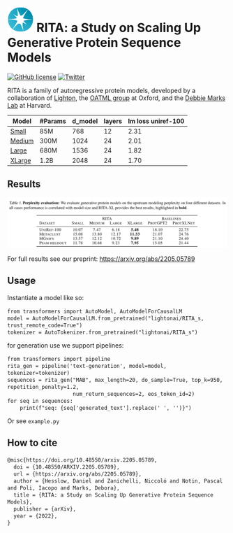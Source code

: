 # <img src="_static/lighton_small.png" width=60/> RITA: a Study on Scaling Up Generative Protein Sequence Models

[![GitHub license](https://img.shields.io/badge/license-MIT-blue.svg)](LICENSE)  [![Twitter](https://img.shields.io/twitter/follow/LightOnIO?style=social)](https://twitter.com/LightOnIO)

RITA is a family of autoregressive protein models, developed by a collaboration of [Lighton](https://lighton.ai/), the [OATML group](https://oatml.cs.ox.ac.uk/) at Oxford, and the [Debbie Marks Lab](https://www.deboramarkslab.com/) at Harvard. 

Model | #Params | d_model | layers | lm loss uniref-100
--- | --- | --- | --- | --- | 
[Small](https://huggingface.co/lightonai/RITA_s) | 85M  | 768 | 12 | 2.31
[Medium](https://huggingface.co/lightonai/RITA_m) | 300M | 1024 | 24 | 2.01
[Large](https://huggingface.co/lightonai/RITA_l)| 680M | 1536 | 24 | 1.82
[XLarge](https://huggingface.co/lightonai/RITA_xl)| 1.2B | 2048 | 24 | 1.70 

## Results
<p align="center">
<img src="_static/perplexity.png" width=800/>
</p>

For full results see our preprint: https://arxiv.org/abs/2205.05789
## Usage 
Instantiate a model like so:

    from transformers import AutoModel, AutoModelForCausalLM
    model = AutoModelForCausalLM.from_pretrained("lightonai/RITA_s, trust_remote_code=True")
    tokenizer = AutoTokenizer.from_pretrained("lightonai/RITA_s")

for generation use we support pipelines:
   
    from transformers import pipeline
    rita_gen = pipeline('text-generation', model=model, tokenizer=tokenizer)
    sequences = rita_gen("MAB", max_length=20, do_sample=True, top_k=950, repetition_penalty=1.2, 
                         num_return_sequences=2, eos_token_id=2)
    for seq in sequences:
        print(f"seq: {seq['generated_text'].replace(' ', '')}")

Or see `example.py`

## How to cite    

    @misc{https://doi.org/10.48550/arxiv.2205.05789,
      doi = {10.48550/ARXIV.2205.05789},
      url = {https://arxiv.org/abs/2205.05789},
      author = {Hesslow, Daniel and Zanichelli, Niccoló and Notin, Pascal and Poli, Iacopo and Marks, Debora},
      title = {RITA: a Study on Scaling Up Generative Protein Sequence Models},
      publisher = {arXiv},
      year = {2022},
    }


